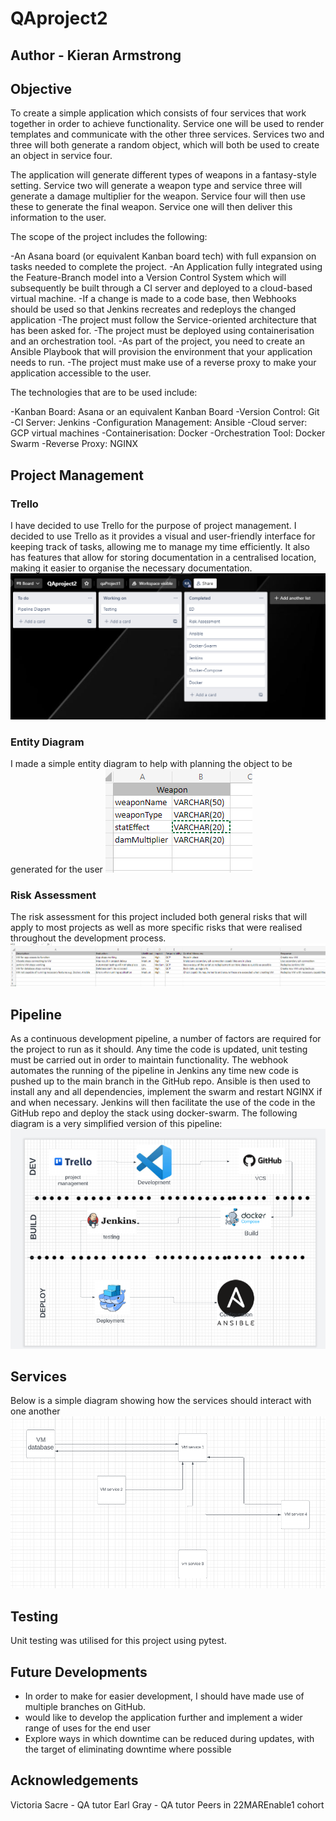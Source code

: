 # QAproject2
## Author - Kieran Armstrong

## Objective 
To create a simple application which consists of four services that work together in order to achieve functionality. 
Service one will be used to render templates and communicate with the other three services. 
Services two and three will both generate a random object, which will both be used to create an object in service four.

The application will generate different types of weapons in a fantasy-style setting. Service two will generate a weapon type and service three will generate a damage multiplier for the weapon. Service four will then use these to generate the final weapon. Service one will then deliver this information to the user.

The scope of the project includes the following:

-An Asana board (or equivalent Kanban board tech) with full expansion on tasks needed to complete the project.
-An Application fully integrated using the Feature-Branch model into a Version Control System which will subsequently be built through a CI server and deployed to a cloud-based virtual machine.
-If a change is made to a code base, then Webhooks should be used so that Jenkins recreates and redeploys the changed application
-The project must follow the Service-oriented architecture that has been asked for.
-The project must be deployed using containerisation and an orchestration tool.
-As part of the project, you need to create an Ansible Playbook that will provision the environment that your application needs to run.
-The project must make use of a reverse proxy to make your application accessible to the user.

The technologies that are to be used include:

-Kanban Board: Asana or an equivalent Kanban Board
-Version Control: Git
-CI Server: Jenkins
-Configuration Management: Ansible
-Cloud server: GCP virtual machines
-Containerisation: Docker
-Orchestration Tool: Docker Swarm
-Reverse Proxy: NGINX

## Project Management
### Trello
I have decided to use Trello for the purpose of project management. I decided to use Trello as it provides a visual and user-friendly interface for keeping track of tasks, allowing me to manage my time efficiently. It also has features that allow for storing documentation in a centralised location, making it easier to organise the necessary documentation.
![trello](https://github.com/Kieran-Armstrong/QAproject2/blob/main/images/trello.PNG)

### Entity Diagram
I made a simple entity diagram to help with planning the object to be generated for the user
![ed](https://github.com/Kieran-Armstrong/QAproject2/blob/main/images/ed.PNG)

### Risk Assessment 

The risk assessment for this project included both general risks that will apply to most projects as well as more specific risks that were realised throughout the development process.
![ra](https://github.com/Kieran-Armstrong/QAproject2/blob/main/images/ra.PNG)

## Pipeline 

As a continuous development pipeline, a number of factors are required for the project to run as it should. Any time the code is updated, unit testing must be carried out in order to maintain functionality.
The webhook automates the running of the pipeline in Jenkins any time new code is pushed up to the main branch in the GitHub repo.
Ansible is then used to install any and all dependencies, implement the swarm and restart NGINX if and when necessary.
Jenkins will then facilitate the use of the code in the GitHub repo and deploy the stack using docker-swarm.
The following diagram is a very simplified version of this pipeline:
![pipeline](https://github.com/Kieran-Armstrong/QAproject2/blob/main/images/pipeline%20diagram.PNG)

## Services 

Below is a simple diagram showing how the services should interact with one another 
![services](https://github.com/Kieran-Armstrong/QAproject2/blob/main/images/services.PNG)

## Testing 

Unit testing was utilised for this project using pytest. 

## Future Developments
- In order to make for easier development, I should have made use of multiple branches on GitHub. 
- would like to develop the application further and implement a wider range of uses for the end user
- Explore ways in which downtime can be reduced during updates, with the target of eliminating downtime where possible

## Acknowledgements

Victoria Sacre - QA tutor
Earl Gray - QA tutor
Peers in 22MAREnable1 cohort 
